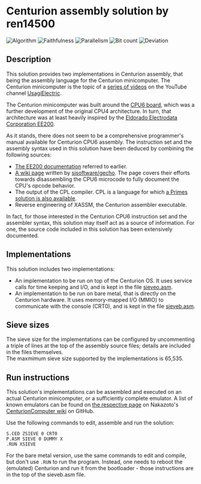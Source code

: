 # Centurion assembly solution by ren14500

![Algorithm](https://img.shields.io/badge/Algorithm-base-green)
![Faithfulness](https://img.shields.io/badge/Faithful-no-yellowgreen)
![Parallelism](https://img.shields.io/badge/Parallel-no-green)
![Bit count](https://img.shields.io/badge/Bits-1-green)
![Deviation](https://img.shields.io/badge/Deviation-sievesize-blue)

## Description

This solution provides two implementations in Centurion assembly, that being the assembly language for the Centurion minicomputer. The Centurion minicomputer is the topic of a [series of videos](https://youtube.com/playlist?list=PLnw98JPyObn0wJFdbcRDP7LMz8Aw2T97V) on the YouTube channel [UsagiElectric](https://www.youtube.com/@UsagiElectric).

The Centurion minicomputer was built around the [CPU6 board](https://github.com/Nakazoto/CenturionComputer/wiki/CPU6-Board), which was a further development of the original CPU4 architecture. In turn, that architecture was at least heavily inspired by the [Eldorado Electrodata Corporation EE200](https://github.com/Nakazoto/CenturionComputer/tree/main/Computer/EE200).

As it stands, there does not seem to be a comprehensive programmer's manual available for Centurion CPU6 assembly. The instruction set and the assembly syntax used in this solution have been deduced by combining the following sources:

- [The EE200 documentation](https://github.com/Nakazoto/CenturionComputer/tree/main/Computer/EE200) referred to earlier.
- [A wiki page](https://github.com/sjsoftware/centurion-cpu6/wiki/Centurion-CPU6-Instruction-Reference) written by [sjsoftware/gecho](https://github.com/sjsoftware). The page covers their efforts towards disassembling the CPU6 microcode to fully document the CPU's opcode behavior.
- The output of the CPL compiler. CPL is a language for which [a Primes solution is also available](../../PrimeCenturionPL/solution_1/).
- Reverse engineering of XASSM, the Centurion assembler executable.

In fact, for those interested in the Centurion CPU6 instruction set and the assembler syntax, this solution may itself act as a source of information. For one, the source code included in this solution has been extensively documented.

## Implementations

This solution includes two implementations:

- An implementation to be run on top of the Centurion OS. It uses service calls for time keeping and I/O, and is kept in the file [sieveo.asm](sieveo.asm).
- An implementation to be run on bare metal, that is directly on the Centurion hardware. It uses memory-mapped I/O (MMIO) to communicate with the console (CRT0), and is kept in the file [sieveb.asm](sieveb.asm).

## Sieve sizes

The sieve size for the implementations can be configured by uncommenting a triple of lines at the top of the assembly source files; details are included in the files themselves.  
The maxmimum sieve size supported by the implementations is 65,535.

## Run instructions

This solution's implementations can be assembled and executed on an actual Centurion minicomputer, or a sufficiently complete emulator. A list of known emulators can be found on [the respective page](https://github.com/Nakazoto/CenturionComputer/wiki/Emulators-and-Simulations) on Nakazoto's [CenturionComputer wiki](https://github.com/Nakazoto/CenturionComputer/wiki) on GitHub.

Use the following commands to edit, assemble and run the solution:

```text
S.CED ZSIEVE 0 CRT0
P.ASM SIEVE 0 DUMMY X
.RUN XSIEVE
```

For the bare metal version, use the same commands to edit and compile, but don't use `.RUN` to run the program. Instead, one needs to reboot the (emulated) Centurion and run it from the bootloader - those instructions are in the top of the sieveb.asm file.
